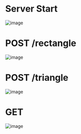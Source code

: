 # Server Start
![image](https://github.com/user-attachments/assets/08d26041-8705-4405-9a2b-592e37fee4dd)

# POST /rectangle
![image](https://github.com/user-attachments/assets/26ca8e4d-488b-47bf-ba9b-6cf30b9b3df2)

# POST /triangle
![image](https://github.com/user-attachments/assets/99208a28-7eb4-47fb-9b67-df0bd4f41c36)

# GET
![image](https://github.com/user-attachments/assets/1ec13974-3752-499e-89a4-884178b94669)
